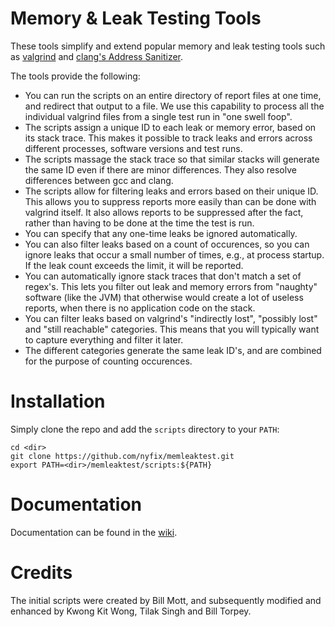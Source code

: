 # Memory & Leak Testing Tools

These tools simplify and extend popular memory and leak testing tools such as [valgrind](valgrind.org) and [clang's Address Sanitizer](https://github.com/google/sanitizers/wiki/AddressSanitizer). 

The tools provide the following:

- You can run the scripts on an entire directory of report files at one time, and redirect that output to a file.  We use this capability to process all the individual valgrind files from a single test run in "one swell foop".
- The scripts assign a unique ID to each leak or memory error, based on its stack trace.  This makes it possible to track leaks and errors across different processes, software versions and test runs.
 - The scripts massage the stack trace so that similar stacks will generate the same ID even if there are minor differences.  They also resolve differences between gcc and clang.
- The scripts allow for filtering leaks and errors based on their unique ID.  This allows you to suppress reports more easily than can be done with valgrind itself.  It also allows reports to be suppressed after the fact, rather than having to be done at the time the test is run.
- You can specify that any one-time leaks be ignored automatically.
- You can also filter leaks based on a count of occurences, so you can ignore leaks that occur a small number of times, e.g., at process startup.  If the leak count exceeds the limit, it will be reported.
- You can automatically ignore stack traces that don't match a set of regex's.  This lets you filter out leak and memory errors from "naughty" software (like the JVM) that otherwise would create a lot of useless reports, when there is no application code on the stack.
- You can filter leaks based on valgrind's "indirectly lost", "possibly lost" and "still reachable" categories.  This means that you will typically want to capture everything and filter it later.
 - The different categories generate the same leak ID's, and are combined for the purpose of counting occurences.

# Installation
Simply clone the repo and add the `scripts` directory to your `PATH`:

```
cd <dir>
git clone https://github.com/nyfix/memleaktest.git
export PATH=<dir>/memleaktest/scripts:${PATH} 
```

# Documentation
Documentation can be found in the [wiki](https://github.com/nyfix/memleaktest/wiki).

# Credits
The initial scripts were created by Bill Mott, and subsequently modified and enhanced by Kwong Kit Wong, Tilak Singh and Bill Torpey.

